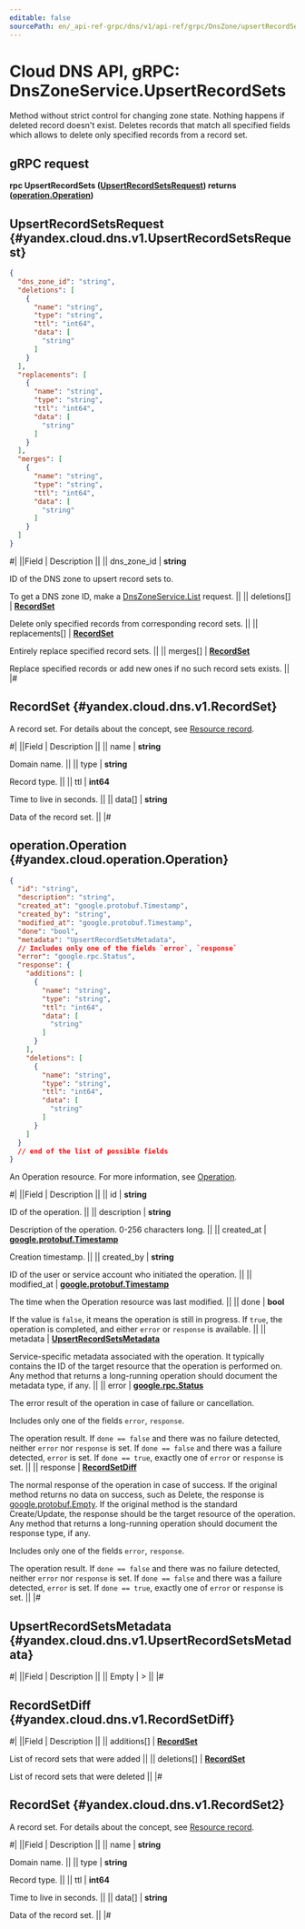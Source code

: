 ```yaml
---
editable: false
sourcePath: en/_api-ref-grpc/dns/v1/api-ref/grpc/DnsZone/upsertRecordSets.md
---
```


# Cloud DNS API, gRPC: DnsZoneService.UpsertRecordSets

Method without strict control for changing zone state. Nothing happens if deleted record doesn't exist.
Deletes records that match all specified fields which allows to delete only specified records from a record set.

## gRPC request

**rpc UpsertRecordSets ([UpsertRecordSetsRequest](#yandex.cloud.dns.v1.UpsertRecordSetsRequest)) returns ([operation.Operation](#yandex.cloud.operation.Operation))**

## UpsertRecordSetsRequest {#yandex.cloud.dns.v1.UpsertRecordSetsRequest}

```json
{
  "dns_zone_id": "string",
  "deletions": [
    {
      "name": "string",
      "type": "string",
      "ttl": "int64",
      "data": [
        "string"
      ]
    }
  ],
  "replacements": [
    {
      "name": "string",
      "type": "string",
      "ttl": "int64",
      "data": [
        "string"
      ]
    }
  ],
  "merges": [
    {
      "name": "string",
      "type": "string",
      "ttl": "int64",
      "data": [
        "string"
      ]
    }
  ]
}
```

#|
||Field | Description ||
|| dns_zone_id | **string**

ID of the DNS zone to upsert record sets to.

To get a DNS zone ID, make a [DnsZoneService.List](/docs/dns/api-ref/grpc/DnsZone/list#List) request. ||
|| deletions[] | **[RecordSet](#yandex.cloud.dns.v1.RecordSet)**

Delete only specified records from corresponding record sets. ||
|| replacements[] | **[RecordSet](#yandex.cloud.dns.v1.RecordSet)**

Entirely replace specified record sets. ||
|| merges[] | **[RecordSet](#yandex.cloud.dns.v1.RecordSet)**

Replace specified records or add new ones if no such record sets exists. ||
|#

## RecordSet {#yandex.cloud.dns.v1.RecordSet}

A record set. For details about the concept, see [Resource record](/docs/dns/concepts/resource-record).

#|
||Field | Description ||
|| name | **string**

Domain name. ||
|| type | **string**

Record type. ||
|| ttl | **int64**

Time to live in seconds. ||
|| data[] | **string**

Data of the record set. ||
|#

## operation.Operation {#yandex.cloud.operation.Operation}

```json
{
  "id": "string",
  "description": "string",
  "created_at": "google.protobuf.Timestamp",
  "created_by": "string",
  "modified_at": "google.protobuf.Timestamp",
  "done": "bool",
  "metadata": "UpsertRecordSetsMetadata",
  // Includes only one of the fields `error`, `response`
  "error": "google.rpc.Status",
  "response": {
    "additions": [
      {
        "name": "string",
        "type": "string",
        "ttl": "int64",
        "data": [
          "string"
        ]
      }
    ],
    "deletions": [
      {
        "name": "string",
        "type": "string",
        "ttl": "int64",
        "data": [
          "string"
        ]
      }
    ]
  }
  // end of the list of possible fields
}
```

An Operation resource. For more information, see [Operation](/docs/api-design-guide/concepts/operation).

#|
||Field | Description ||
|| id | **string**

ID of the operation. ||
|| description | **string**

Description of the operation. 0-256 characters long. ||
|| created_at | **[google.protobuf.Timestamp](https://developers.google.com/protocol-buffers/docs/reference/google.protobuf#timestamp)**

Creation timestamp. ||
|| created_by | **string**

ID of the user or service account who initiated the operation. ||
|| modified_at | **[google.protobuf.Timestamp](https://developers.google.com/protocol-buffers/docs/reference/google.protobuf#timestamp)**

The time when the Operation resource was last modified. ||
|| done | **bool**

If the value is `false`, it means the operation is still in progress.
If `true`, the operation is completed, and either `error` or `response` is available. ||
|| metadata | **[UpsertRecordSetsMetadata](#yandex.cloud.dns.v1.UpsertRecordSetsMetadata)**

Service-specific metadata associated with the operation.
It typically contains the ID of the target resource that the operation is performed on.
Any method that returns a long-running operation should document the metadata type, if any. ||
|| error | **[google.rpc.Status](https://cloud.google.com/tasks/docs/reference/rpc/google.rpc#status)**

The error result of the operation in case of failure or cancellation.

Includes only one of the fields `error`, `response`.

The operation result.
If `done == false` and there was no failure detected, neither `error` nor `response` is set.
If `done == false` and there was a failure detected, `error` is set.
If `done == true`, exactly one of `error` or `response` is set. ||
|| response | **[RecordSetDiff](#yandex.cloud.dns.v1.RecordSetDiff)**

The normal response of the operation in case of success.
If the original method returns no data on success, such as Delete,
the response is [google.protobuf.Empty](https://developers.google.com/protocol-buffers/docs/reference/google.protobuf#google.protobuf.Empty).
If the original method is the standard Create/Update,
the response should be the target resource of the operation.
Any method that returns a long-running operation should document the response type, if any.

Includes only one of the fields `error`, `response`.

The operation result.
If `done == false` and there was no failure detected, neither `error` nor `response` is set.
If `done == false` and there was a failure detected, `error` is set.
If `done == true`, exactly one of `error` or `response` is set. ||
|#

## UpsertRecordSetsMetadata {#yandex.cloud.dns.v1.UpsertRecordSetsMetadata}

#|
||Field | Description ||
|| Empty | > ||
|#

## RecordSetDiff {#yandex.cloud.dns.v1.RecordSetDiff}

#|
||Field | Description ||
|| additions[] | **[RecordSet](#yandex.cloud.dns.v1.RecordSet2)**

List of record sets that were added ||
|| deletions[] | **[RecordSet](#yandex.cloud.dns.v1.RecordSet2)**

List of record sets that were deleted ||
|#

## RecordSet {#yandex.cloud.dns.v1.RecordSet2}

A record set. For details about the concept, see [Resource record](/docs/dns/concepts/resource-record).

#|
||Field | Description ||
|| name | **string**

Domain name. ||
|| type | **string**

Record type. ||
|| ttl | **int64**

Time to live in seconds. ||
|| data[] | **string**

Data of the record set. ||
|#
